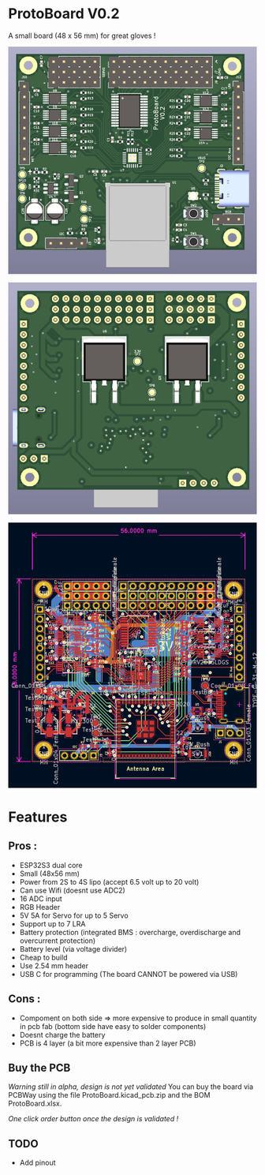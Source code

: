 # ProtoBoard V0.2

A small board (48 x 56 mm) for great gloves !

![Top](media/3dTop.png)

![Bottom](media/3dBot.png)

![Pcb](media/Pcb.png)

# Features

## Pros :
- ESP32S3 dual core
- Small (48x56 mm)
- Power from 2S to 4S lipo (accept 6.5 volt up to 20 volt)
- Can use Wifi (doesnt use ADC2)
- 16 ADC input
- RGB Header
- 5V 5A for Servo for up to 5 Servo
- Support up to 7 LRA
- Battery protection (integrated BMS : overcharge, overdischarge and overcurrent protection)
- Battery level (via voltage divider)
- Cheap to build
- Use 2.54 mm header
- USB C for programming (The board CANNOT be powered via USB)

## Cons :
- Compoment on both side => more expensive to produce in small quantity in pcb fab (bottom side have easy to solder components)
- Doesnt charge the battery
- PCB is 4 layer (a bit more expensive than 2 layer PCB)

## Buy the PCB

*Warning still in alpha, design is not yet validated*
You can buy the board via PCBWay using the file ProtoBoard.kicad_pcb.zip and the BOM ProtoBoard.xlsx.

*One click order button once the design is validated !*
## TODO

- Add pinout